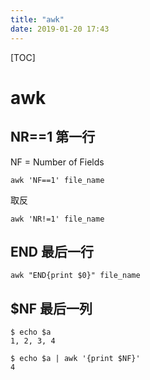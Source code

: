 ```yaml
---
title: "awk"
date: 2019-01-20 17:43
---
```



[TOC]



# awk





## NR==1 第一行

NF = Number of Fields

```
awk 'NF==1' file_name
```



取反

```
awk 'NR!=1' file_name
```





## END 最后一行

```
awk "END{print $0}" file_name
```





## \$NF 最后一列

```
$ echo $a
1, 2, 3, 4

$ echo $a | awk '{print $NF}'
4
```



